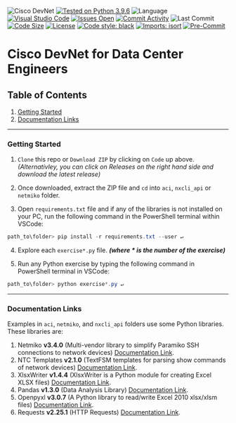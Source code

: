 ![Cisco DevNet](https://img.shields.io/badge/Cisco-DevNet-blue)
[![Tested on Python 3.9.6](https://img.shields.io/badge/Python%203.6+-white.svg?logo=python)](https://www.python.org/downloads)
![Language](https://img.shields.io/github/languages/top/Tes3awy/DataCenter-DevNet)
[![Visual Studio Code](https://img.shields.io/badge/1.58.0-blue.svg?logo=visual-studio-code)](https://code.visualstudio.com/)
[![Issues Open](https://img.shields.io/github/issues/Tes3awy/DataCenter-DevNet)](https://github.com/Tes3awy/DataCenter-DevNet/issues)
[![Commit Activity](https://img.shields.io/github/commit-activity/m/Tes3awy/DataCenter-DevNet)](https://github.com/Tes3awy/DataCenter-DevNet/commits/main)
![Last Commit](https://img.shields.io/github/last-commit/Tes3awy/DataCenter-DevNet)
[![Code Size](https://img.shields.io/github/languages/code-size/Tes3awy/DataCenter-DevNet?color=green)](https://github.com/Tes3awy/DataCenter-DevNet)
[![License](https://img.shields.io/github/license/Tes3awy/DataCenter-DevNet)](https://github.com/Tes3awy/DataCenter-DevNet)
[![Code style: black](https://img.shields.io/badge/code%20style-black-000000.svg)](https://github.com/psf/black)
[![Imports: isort](https://img.shields.io/badge/%20imports-isort-%231674b1?style=flat&labelColor=ef8336)](https://pycqa.github.io/isort/)
[![Pre-Commit](https://img.shields.io/badge/pre--commit-enabled-brightgreen?logo=pre-commit&logoColor=white)](https://github.com/pre-commit/pre-commit)

# Cisco DevNet for Data Center Engineers

## Table of Contents

1. [Getting Started](#getting-started)
2. [Documentation Links](#documentation-links)

---

### Getting Started

1. `Clone` this repo or `Download ZIP` by clicking on `Code` up above.
   _(Alternativley, you can click on Releases on the right hand side and download the latest release)_

2. Once downloaded, extract the ZIP file and `cd` into `aci`, `nxcli_api` or `netmiko` folder.

3. Open `requirements.txt` file and if any of the libraries is not installed on your PC, run the following command in the PowerShell terminal within VSCode:

```powershell
path_to\folder> pip install -r requirements.txt --user ↵
```

4. Explore each `exercise*.py` file. _**(where **\*** is the number of the exercise)**_

5. Run any Python exercise by typing the following command in PowerShell terminal in VSCode:

```powershell
path_to\folder> python exercise*.py ↵
```

---

### Documentation Links

Examples in `aci`, `netmiko`, and `nxcli_api` folders use some Python libraries. These libraries are:

1. Netmiko **v3.4.0** (Multi-vendor library to simplify Paramiko SSH connections to network devices) [Documentation Link](https://github.com/ktbyers/netmiko/blob/develop/README.md).
2. NTC Templates **v2.1.0** (TextFSM templates for parsing show commands of network devices) [Documentation Link](https://github.com/networktocode/ntc-templates).
3. XlsxWriter **v1.4.4** (XlsxWriter is a Python module for creating Excel XLSX files) [Documentation Link](https://xlsxwriter.readthedocs.io/).
4. Pandas **v1.3.0** (Data Analysis Library) [Documentation Link](https://pandas.pydata.org/docs/).
5. Openpyxl **v3.0.7** (A Python library to read/write Excel 2010 xlsx/xlsm files) [Documentation Link](https://openpyxl.readthedocs.io/en/stable/).
6. Requests **v2.25.1** (HTTP Requests) [Documentation Link](https://docs.python-requests.org/en/master/).
